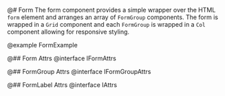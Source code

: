 @# Form
The form component provides a simple wrapper over the HTML `form` element and arranges an array of `FormGroup` components. The form is wrapped in a `Grid` component and each `FormGroup` is wrapped in a `Col` component allowing for responsive styling.

@example FormExample

@## Form Attrs
@interface IFormAttrs

@## FormGroup Attrs
@interface IFormGroupAttrs

@## FormLabel Attrs
@interface IAttrs
